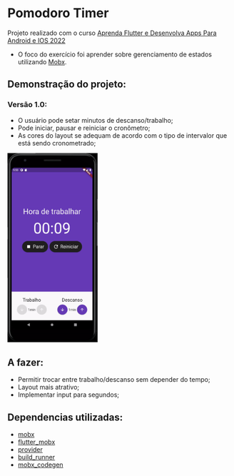 # Pomodoro Timer

Projeto realizado com o curso [Aprenda Flutter e Desenvolva Apps Para Android e IOS 2022
](https://www.udemy.com/course/curso-flutter/learn/lecture/28256708#overview)

- O foco do exercício foi aprender sobre gerenciamento de estados utilizando [Mobx](https://pub.dev/packages/mobx).


## Demonstração do projeto:
### Versão 1.0:
- O usuário pode setar minutos de descanso/trabalho;
- Pode iniciar, pausar e reiniciar o cronômetro;
- As cores do layout se adequam de acordo com o tipo de intervalor que está sendo cronometrado;

<div style="width: 40%">

![Pomodoro Timer](/lib/assets/demo.gif)

</div>

## A fazer:
- Permitir trocar entre trabalho/descanso sem depender do tempo;
- Layout mais atrativo;
- Implementar input para segundos;

## Dependencias utilizadas: 
- [mobx](https://pub.dev/packages/mobx)
- [flutter_mobx](https://pub.dev/packages/flutter_mobx)
- [provider](https://pub.dev/packages/provider)  
- [build_runner](https://pub.dev/packages/build_runner)
- [mobx_codegen](https://pub.dev/packages/mobx_codegen)